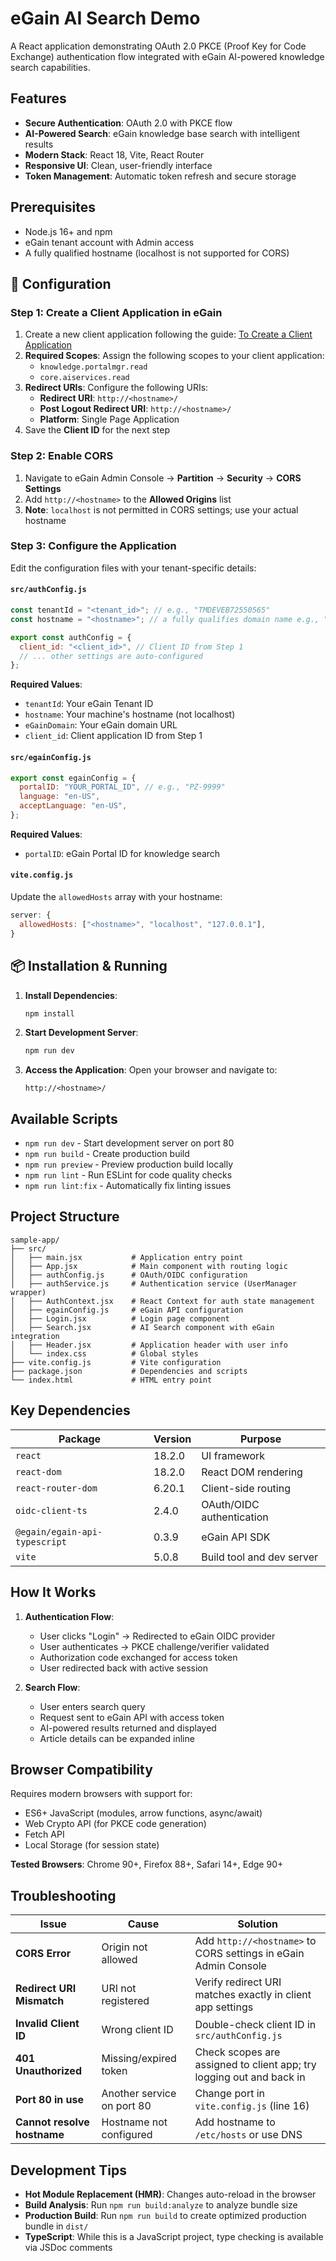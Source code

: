 # eGain AI Search Demo

A React application demonstrating OAuth 2.0 PKCE (Proof Key for Code Exchange) authentication flow integrated with eGain AI-powered knowledge search capabilities.

## Features

- **Secure Authentication**: OAuth 2.0 with PKCE flow
- **AI-Powered Search**: eGain knowledge base search with intelligent results
- **Modern Stack**: React 18, Vite, React Router
- **Responsive UI**: Clean, user-friendly interface
- **Token Management**: Automatic token refresh and secure storage

## Prerequisites

- Node.js 16+ and npm
- eGain tenant account with Admin access
- A fully qualified hostname (localhost is not supported for CORS)

## 🔧 Configuration

### Step 1: Create a Client Application in eGain

1. Create a new client application following the guide: [To Create a Client Application](https://apidev.egain.com/developer-portal/get-started/authentication_guide/#to-create-a-client-application)
2. **Required Scopes**: Assign the following scopes to your client application:
   - `knowledge.portalmgr.read`
   - `core.aiservices.read`
3. **Redirect URIs**: Configure the following URIs:
   - **Redirect URI**: `http://<hostname>/`
   - **Post Logout Redirect URI**: `http://<hostname>/`
   - **Platform**: Single Page Application
4. Save the **Client ID** for the next step

### Step 2: Enable CORS

1. Navigate to eGain Admin Console → **Partition** → **Security** → **CORS Settings**
2. Add `http://<hostname>` to the **Allowed Origins** list
3. **Note**: `localhost` is not permitted in CORS settings; use your actual hostname

### Step 3: Configure the Application

Edit the configuration files with your tenant-specific details:

#### `src/authConfig.js`

```javascript
const tenantId = "<tenant_id>"; // e.g., "TMDEVEB72550565"
const hostname = "<hostname>"; // a fully qualifies domain name e.g., "myserver.example.com"

export const authConfig = {
  client_id: "<client_id>", // Client ID from Step 1
  // ... other settings are auto-configured
};
```

**Required Values**:

- `tenantId`: Your eGain Tenant ID
- `hostname`: Your machine's hostname (not localhost)
- `eGainDomain`: Your eGain domain URL
- `client_id`: Client application ID from Step 1

#### `src/egainConfig.js`

```javascript
export const egainConfig = {
  portalID: "YOUR_PORTAL_ID", // e.g., "PZ-9999"
  language: "en-US",
  acceptLanguage: "en-US",
};
```

**Required Values**:

- `portalID`: eGain Portal ID for knowledge search

#### `vite.config.js`

Update the `allowedHosts` array with your hostname:

```javascript
server: {
  allowedHosts: ["<hostname>", "localhost", "127.0.0.1"],
}
```

## 📦 Installation & Running

1. **Install Dependencies**:

   ```bash
   npm install
   ```

2. **Start Development Server**:

   ```bash
   npm run dev
   ```

3. **Access the Application**:
   Open your browser and navigate to:
   ```
   http://<hostname>/
   ```

## Available Scripts

- `npm run dev` - Start development server on port 80
- `npm run build` - Create production build
- `npm run preview` - Preview production build locally
- `npm run lint` - Run ESLint for code quality checks
- `npm run lint:fix` - Automatically fix linting issues

## Project Structure

```
sample-app/
├── src/
│   ├── main.jsx           # Application entry point
│   ├── App.jsx            # Main component with routing logic
│   ├── authConfig.js      # OAuth/OIDC configuration
│   ├── authService.js     # Authentication service (UserManager wrapper)
│   ├── AuthContext.jsx    # React Context for auth state management
│   ├── egainConfig.js     # eGain API configuration
│   ├── Login.jsx          # Login page component
│   ├── Search.jsx         # AI Search component with eGain integration
│   ├── Header.jsx         # Application header with user info
│   └── index.css          # Global styles
├── vite.config.js         # Vite configuration
├── package.json           # Dependencies and scripts
└── index.html             # HTML entry point
```

## Key Dependencies

| Package                       | Version | Purpose                   |
| ----------------------------- | ------- | ------------------------- |
| `react`                       | 18.2.0  | UI framework              |
| `react-dom`                   | 18.2.0  | React DOM rendering       |
| `react-router-dom`            | 6.20.1  | Client-side routing       |
| `oidc-client-ts`              | 2.4.0   | OAuth/OIDC authentication |
| `@egain/egain-api-typescript` | 0.3.9   | eGain API SDK             |
| `vite`                        | 5.0.8   | Build tool and dev server |

## How It Works

1. **Authentication Flow**:

   - User clicks "Login" → Redirected to eGain OIDC provider
   - User authenticates → PKCE challenge/verifier validated
   - Authorization code exchanged for access token
   - User redirected back with active session

2. **Search Flow**:
   - User enters search query
   - Request sent to eGain API with access token
   - AI-powered results returned and displayed
   - Article details can be expanded inline

## Browser Compatibility

Requires modern browsers with support for:

- ES6+ JavaScript (modules, arrow functions, async/await)
- Web Crypto API (for PKCE code generation)
- Fetch API
- Local Storage (for session state)

**Tested Browsers**: Chrome 90+, Firefox 88+, Safari 14+, Edge 90+

## Troubleshooting

| Issue                       | Cause                      | Solution                                                             |
| --------------------------- | -------------------------- | -------------------------------------------------------------------- |
| **CORS Error**              | Origin not allowed         | Add `http://<hostname>` to CORS settings in eGain Admin Console |
| **Redirect URI Mismatch**   | URI not registered         | Verify redirect URI matches exactly in client app settings           |
| **Invalid Client ID**       | Wrong client ID            | Double-check client ID in `src/authConfig.js`                        |
| **401 Unauthorized**        | Missing/expired token      | Check scopes are assigned to client app; try logging out and back in |
| **Port 80 in use**          | Another service on port 80 | Change port in `vite.config.js` (line 16)                            |
| **Cannot resolve hostname** | Hostname not configured    | Add hostname to `/etc/hosts` or use DNS                              |

## Development Tips

- **Hot Module Replacement (HMR)**: Changes auto-reload in the browser
- **Build Analysis**: Run `npm run build:analyze` to analyze bundle size
- **Production Build**: Run `npm run build` to create optimized production bundle in `dist/`
- **TypeScript**: While this is a JavaScript project, type checking is available via JSDoc comments
